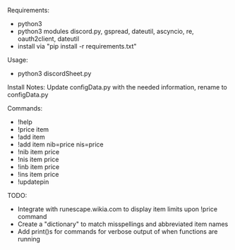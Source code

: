 Requirements:
- python3
- python3 modules discord.py, gspread, dateutil, ascyncio, re, oauth2client, dateutil
- install via "pip install -r requirements.txt"

Usage:
- python3 discordSheet.py

Install Notes:
Update configData.py with the needed information, rename to configData.py

Commands:
- !help
- !price item
- !add item
- !add item nib=price nis=price
- !nib item price
- !nis item price
- !inb item price
- !ins item price
- !updatepin

TODO:
- Integrate with runescape.wikia.com to display item limits upon !price command
- Create a "dictionary" to match misspellings and abbreviated item names
- Add print()s for commands for verbose output of when functions are running
